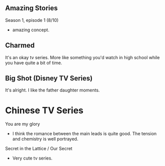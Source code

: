 ## Amazing Stories
Season 1, episode 1 (8/10)
- amazing concept.

## Charmed
It's an okay tv series. More like something you'd watch in high school while you have quite a bit of time.


## Big Shot (Disney TV Series)
It's alright. I like the father daughter moments.


# Chinese TV Series
You are my glory
- I think the romance between the main leads is quite good. The tension and chemistry is well portrayed.

Secret in the Lattice / Our Secret
- Very cute tv series. 